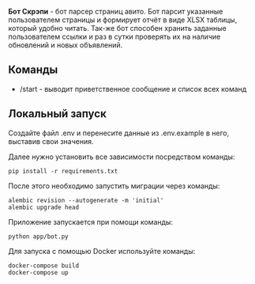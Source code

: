 **Бот Скрэпи** - бот парсер страниц авито. Бот парсит указанные пользователем страницы и формирует отчёт в виде 
XLSX таблицы, который удобно читать. Так-же бот способен хранить заданные пользователем ссылки и раз в сутки проверять
их на наличие обновлений и новых объявлений.

## Команды

- /start - выводит приветственное сообщение и список всех команд

## Локальный запуск
Cоздайте файл .env и перенесите данные из .env.example в него, выставив свои значения.

Далее нужно установить все зависимости посредством команды: 
```
pip install -r requirements.txt
```

После этого необходимо запустить миграции через команды:
```
alembic revision --autogenerate -m 'initial'
alembic upgrade head
```


Приложение запускается при помощи команды:
```
python app/bot.py
```

Для запуска с помощью Docker используйте команды:
```
docker-compose build
docker-compose up
```


